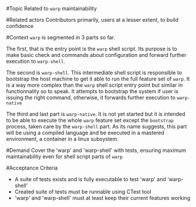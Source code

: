 #Topic
Related to `warp` maintainability

#Related actors
Contributors primarily, users at a lesser extent, to build confidence

#Context
`warp` is segmented in 3 parts so far.

The first, that is the entry point is the `warp` shell script. Its purpose is
to make basic check and commands about configuration and forward further
execution to `warp-shell`.

The second is `warp-shell`. This intermediate shell script is responsible to
bootstrap the host machine to get it able to run the full feature set of
`warp`. It is a way more complex than the `warp` shell script entry point but
similar in functionnality so to speak. It attempts to bootstrap the system if
user is issuing the right command, otherwise, it forwards further execution to
`warp-native`

The third and last part is `warp-native`. It is not yet started but it is
intended to be able to execute the whole `warp` feature set except the
`bootstrap` process, taken care by the `warp-shell` part. As its name suggests,
this part will be using a compiled language and be executed in a mastered
environment, a container in a linux subsystem.

#Demand
Cover the 'warp' and 'warp-shell' with tests, ensuring maximum maintainability
even for shell script parts of `warp`

#Acceptance Criteria
- A suite of tests exists and is fully executable to test 'warp' and
  'warp-shell'
- Created suite of tests must be runnable using CTest tool
- 'warp' and 'warp-shell' must at least keep their current features working
